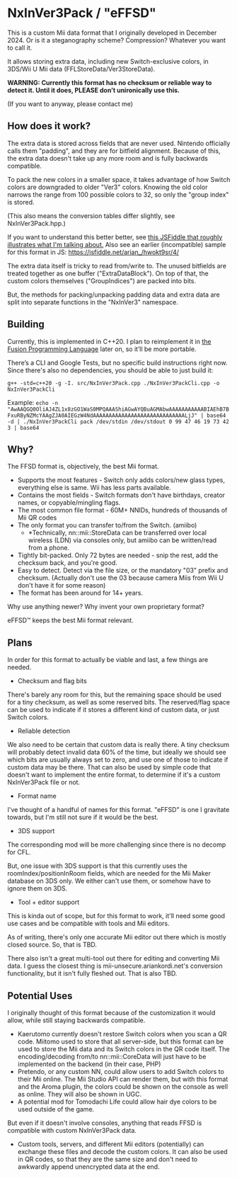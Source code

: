 # NxInVer3Pack / "eFFSD"
This is a custom Mii data format that I originally developed in December 2024. Or is it a steganography scheme? Compression? Whatever you want to call it.

It allows storing extra data, including new Switch-exclusive colors, in 3DS/Wii U Mii data (FFLStoreData/Ver3StoreData).

**WARNING: Currently this format has no checksum or reliable way to detect it. Until it does, PLEASE don’t unironically use this.**

(If you want to anyway, please contact me)

## How does it work?
The extra data is stored across fields that are never used. Nintendo officially calls them "padding", and they are for bitfield alignment.
Because of this, the extra data doesn't take up any more room and is fully backwards compatible.

To pack the new colors in a smaller space, it takes advantage of how Switch colors are downgraded to older "Ver3" colors. Knowing the old color narrows the range from 100 possible colors to 32, so only the "group index" is stored.

(This also means the conversion tables differ slightly, see NxInVer3Pack.hpp.)

If you want to understand this better better, see [this JSFiddle that roughly illustrates what I'm talking about.](https://jsfiddle.net/arian_/n8fesLdj/3/) Also see an earlier (incompatible) sample for this format in JS: https://jsfiddle.net/arian_/hwokt9sr/4/

The extra data itself is tricky to read from/write to. The unused bitfields are treated together as one buffer ("ExtraDataBlock"). On top of that, the custom colors themselves ("GroupIndices") are packed into bits.

But, the methods for packing/unpacking padding data and extra data are split into separate functions in the "NxInVer3" namespace.
## Building
Currently, this is implemented in C++20. I plan to reimplement it in [the Fusion Programming Language](https://fusion-lang.org/) later on, so it’ll be more portable.

There’s a CLI and Google Tests, but no specific build instructions right now. Since there's also no dependencies, you should be able to just build it:

`g++ -std=c++20 -g -I. src/NxInVer3Pack.cpp ./NxInVer3PackCli.cpp -o NxInVer3PackCli`

Example:
`echo -n "AwAAQGQ0OliAJ4ZL1x8zGO1WaS0MPQAAAShiAGwAYQBuAGMAbwAAAAAAAAAAABIAEhB7BFxuRByNZMcYAAgZJA0AIEGzW4NdAAAAAAAAAAAAAAAAAAAAAAAAAAAAALjJ" | base64 -d | ./NxInVer3PackCli pack /dev/stdin /dev/stdout 0 99 47 46 19 73 42 3 | base64`

## Why?
The FFSD format is, objectively, the best Mii format.
* Supports the most features - Switch only adds colors/new glass types, everything else is same. Wii has less parts available.
* Contains the most fields - Switch formats don't have birthdays, creator names, or copyable/mingling flags.
* The most common file format - 60M+ NNIDs, hundreds of thousands of Mii QR codes
* The only format you can transfer to/from the Switch. (amiibo)
    * *Technically, nn::mii::StoreData can be transferred over local wireless (LDN) via consoles only, but amiibo can be written/read from a phone.
* Tightly bit-packed. Only 72 bytes are needed - snip the rest, add the checksum back, and you're good.
* Easy to detect. Detect via the file size, or the mandatory "03" prefix and checksum. (Actually don't use the 03 because camera Miis from Wii U don't have it for some reason)
* The format has been around for 14+ years.

Why use anything newer? Why invent your own proprietary format?

eFFSD™ keeps the best Mii format relevant.

## Plans
In order for this format to actually be viable and last, a few things are needed.
* Checksum and flag bits

There's barely any room for this, but the remaining space should be used for a tiny checksum, as well as some reserved bits.
The reserved/flag space can be used to indicate if it stores a different kind of custom data, or just Switch colors.
* Reliable detection

We also need to be certain that custom data is really there. A tiny checksum will probably detect invalid data 60% of the time, but ideally we should see which bits are usually always set to zero, and use one of those to indicate if custom data may be there.
That can also be used by simple code that doesn't want to implement the entire format, to determine if it's a custom NxInVer3Pack file or not.
* Format name

I've thought of a handful of names for this format. "eFFSD" is one I gravitate towards, but I'm still not sure if it would be the best.
* 3DS support

The corresponding mod will be more challenging since there is no decomp for CFL.

But, one issue with 3DS support is that this currently uses the roomIndex/positionInRoom fields, which are needed for the Mii Maker database on 3DS only. We either can't use them, or somehow have to ignore them on 3DS.
* Tool + editor support

This is kinda out of scope, but for this format to work, it'll need some good use cases and be compatible with tools and Mii editors.

As of writing, there's only one accurate Mii editor out there which is mostly closed source. So, that is TBD.

There also isn't a great multi-tool out there for editing and converting Mii data. I guess the closest thing is mii-unsecure.ariankordi.net's conversion functionality, but it isn't fully fleshed out. That is also TBD.

## Potential Uses
I originally thought of this format because of the customization it would allow, while still staying backwards compatible.
* Kaerutomo currently doesn't restore Switch colors when you scan a QR code. Miitomo used to store that all server-side, but this format can be used to store the Mii data and its Switch colors in the QR code itself. The encoding/decoding from/to nn::mii::CoreData will just have to be implemented on the backend (in their case, PHP)
* Pretendo, or any custom NN, could allow users to add Switch colors to their Mii online. The Mii Studio API can render them, but with this format and the Aroma plugin, the colors could be shown on the console as well as online. They will also be shown in UGC.
* A potential mod for Tomodachi Life could allow hair dye colors to be used outside of the game.

But even if it doesn't involve consoles, anything that reads FFSD is compatible with custom NxInVer3Pack data.
* Custom tools, servers, and different Mii editors (potentially) can exchange these files and decode the custom colors. It can also be used in QR codes, so that they are the same size and don't need to awkwardly append unencrypted data at the end.
